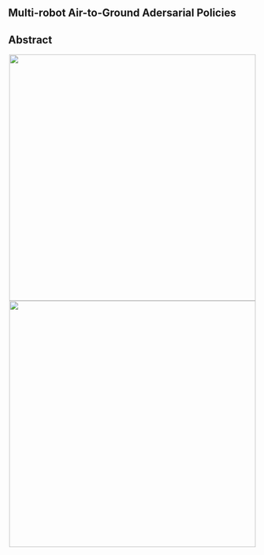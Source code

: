 ## Multi-robot Air-to-Ground Adersarial Policies

## Abstract

<center class="half">
    <img src="https://github.com/herveyrobot/MATG.github.io/blob/gh-pages/TEEA.gif" width="500"/><img src="https://github.com/herveyrobot/MATG.github.io/blob/gh-pages/TEEB.gif" width="500"/>
</center>

